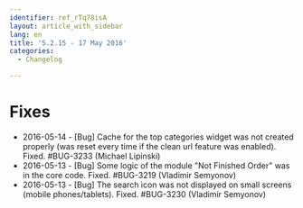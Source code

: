```yaml
---
identifier: ref_rTq78isA
layout: article_with_sidebar
lang: en
title: '5.2.15 - 17 May 2016'
categories:
  - Changelog

---
```



# Fixes

*   2016-05-14 - [Bug] Cache for the top categories widget was not created properly (was reset every time if the clean url feature was enabled). Fixed. #BUG-3233 (Michael Lipinski)
*   2016-05-13 - [Bug] Some logic of the module "Not Finished Order" was in the core code. Fixed. #BUG-3219 (Vladimir Semyonov)
*   2016-05-13 - [Bug] The search icon was not displayed on small screens (mobile phones/tablets). Fixed. #BUG-3230 (Vladimir Semyonov)